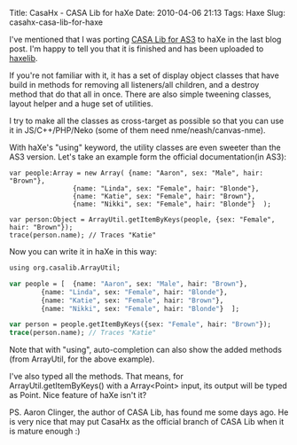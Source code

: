Title: CasaHx - CASA Lib for haXe
Date: 2010-04-06 21:13
Tags: Haxe
Slug: casahx-casa-lib-for-haxe

I've mentioned that I was porting [CASA Lib for AS3][] to haXe in the
last blog post. I'm happy to tell you that it is finished and has been
uploaded to [haxelib][].

If you're not familiar with it, it has a set of display object classes
that have build in methods for removing all listeners/all children, and
a destroy method that do that all in once. There are also simple
tweening classes, layout helper and a huge set of utilities.

I try to make all the classes as cross-target as possible so that you
can use it in JS/C++/PHP/Neko (some of them need nme/neash/canvas-nme).

With haXe's "using" keyword, the utility classes are even sweeter than
the AS3 version. Let's take an example form the official
documentation(in AS3):

```actionscript3
var people:Array = new Array( {name: "Aaron", sex: "Male", hair: "Brown"},
                {name: "Linda", sex: "Female", hair: "Blonde"},
                {name: "Katie", sex: "Female", hair: "Brown"},
                {name: "Nikki", sex: "Female", hair: "Blonde"}  );

var person:Object = ArrayUtil.getItemByKeys(people, {sex: "Female", hair: "Brown"});
trace(person.name); // Traces "Katie"
```

Now you can write it in haXe in this way:

```haxe
using org.casalib.ArrayUtil;

var people = [  {name: "Aaron", sex: "Male", hair: "Brown"},
        {name: "Linda", sex: "Female", hair: "Blonde"},
        {name: "Katie", sex: "Female", hair: "Brown"},
        {name: "Nikki", sex: "Female", hair: "Blonde"}  ];

var person = people.getItemByKeys({sex: "Female", hair: "Brown"});
trace(person.name); // Traces "Katie"
```

Note that with "using", auto-completion can also show the added methods
(from ArrayUtil, for the above example).

I've also typed all the methods. That means, for
ArrayUtil.getItemByKeys() with a Array\<Point\> input, its output will
be typed as Point. Nice feature of haXe isn't it?

PS. Aaron Clinger, the author of CASA Lib, has found me some days ago.
He is very nice that may put CasaHx as the official branch of CASA Lib
when it is mature enough :)

  [CASA Lib for AS3]: http://casalib.org/
  [haxelib]: http://lib.haxe.org/p/casalib
